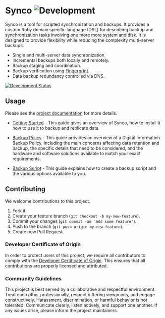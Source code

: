 # Synco ![Development](https://github.com/ioquatix/synco/workflows/Development/badge.svg)

Synco is a tool for scripted synchronization and backups. It provides a custom Ruby domain specific language (DSL) for describing backup and synchronization tasks involving one more more system and disk. It is designed to provide flexibility while reducing the complexity multi-server backups.

  - Single and multi-server data synchronization.
  - Incremental backups both locally and remotely.
  - Backup staging and coordination.
  - Backup verification using [Fingerprint](https://github.com/ioquatix/fingerprint).
  - Data backup redundancy controlled via DNS.

[![Development Status](https://github.com/ioquatix/synco/workflows/Test/badge.svg)](https://github.com/ioquatix/synco/actions?workflow=Test)

## Usage

Please see the [project documentation](https://ioquatix.github.io/synco/) for more details.

  - [Getting Started](https://ioquatix.github.io/synco/guides/getting-started/index) - This guide gives an overview of Synco, how to install it how to use it to backup and replicate data.

  - [Backup Policy](https://ioquatix.github.io/synco/guides/backup-policy/index) - This guide provides an overview of a Digital Information Backup Policy, including the main concerns affecting data retention and backup, the specific details that need to be considered, and the hardware and software solutions available to match your exact requirements.

  - [Backup Script](https://ioquatix.github.io/synco/guides/backup-script/index) - This guide explains how to create a backup script and the various options available to you.

## Contributing

We welcome contributions to this project.

1.  Fork it.
2.  Create your feature branch (`git checkout -b my-new-feature`).
3.  Commit your changes (`git commit -am 'Add some feature'`).
4.  Push to the branch (`git push origin my-new-feature`).
5.  Create new Pull Request.

### Developer Certificate of Origin

In order to protect users of this project, we require all contributors to comply with the [Developer Certificate of Origin](https://developercertificate.org/). This ensures that all contributions are properly licensed and attributed.

### Community Guidelines

This project is best served by a collaborative and respectful environment. Treat each other professionally, respect differing viewpoints, and engage constructively. Harassment, discrimination, or harmful behavior is not tolerated. Communicate clearly, listen actively, and support one another. If any issues arise, please inform the project maintainers.
